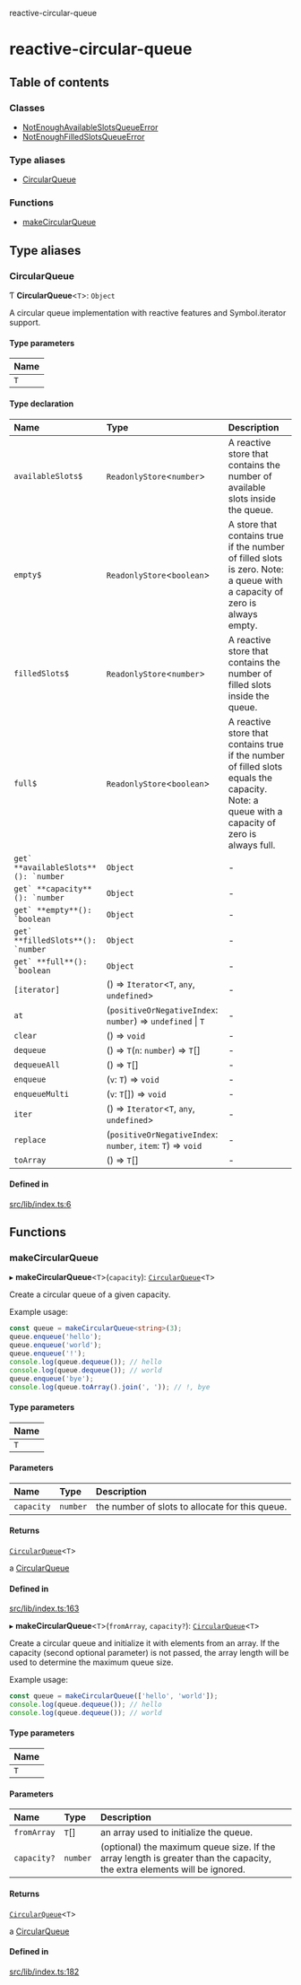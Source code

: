 reactive-circular-queue

# reactive-circular-queue

## Table of contents

### Classes

- [NotEnoughAvailableSlotsQueueError](classes/NotEnoughAvailableSlotsQueueError.md)
- [NotEnoughFilledSlotsQueueError](classes/NotEnoughFilledSlotsQueueError.md)

### Type aliases

- [CircularQueue](README.md#circularqueue)

### Functions

- [makeCircularQueue](README.md#makecircularqueue)

## Type aliases

### CircularQueue

Ƭ **CircularQueue**<`T`\>: `Object`

A circular queue implementation with reactive features and Symbol.iterator support.

#### Type parameters

| Name |
| :------ |
| `T` |

#### Type declaration

| Name | Type | Description |
| :------ | :------ | :------ |
| `availableSlots$` | `ReadonlyStore`<`number`\> | A reactive store that contains the number of available slots inside the queue. |
| `empty$` | `ReadonlyStore`<`boolean`\> | A store that contains true if the number of filled slots is zero.  Note: a queue with a capacity of zero is always empty. |
| `filledSlots$` | `ReadonlyStore`<`number`\> | A reactive store that contains the number of filled slots inside the queue. |
| `full$` | `ReadonlyStore`<`boolean`\> | A reactive store that contains true if the number of filled slots equals the capacity.  Note: a queue with a capacity of zero is always full. |
| ``get` **availableSlots**(): `number`` | `Object` | - |
| ``get` **capacity**(): `number`` | `Object` | - |
| ``get` **empty**(): `boolean`` | `Object` | - |
| ``get` **filledSlots**(): `number`` | `Object` | - |
| ``get` **full**(): `boolean`` | `Object` | - |
| `[iterator]` | () => `Iterator`<`T`, `any`, `undefined`\> | - |
| `at` | (`positiveOrNegativeIndex`: `number`) => `undefined` \| `T` | - |
| `clear` | () => `void` | - |
| `dequeue` | () => `T`(`n`: `number`) => `T`[] | - |
| `dequeueAll` | () => `T`[] | - |
| `enqueue` | (`v`: `T`) => `void` | - |
| `enqueueMulti` | (`v`: `T`[]) => `void` | - |
| `iter` | () => `Iterator`<`T`, `any`, `undefined`\> | - |
| `replace` | (`positiveOrNegativeIndex`: `number`, `item`: `T`) => `void` | - |
| `toArray` | () => `T`[] | - |

#### Defined in

[src/lib/index.ts:6](https://github.com/cdellacqua/reactive-circular-queue.js/blob/main/src/lib/index.ts#L6)

## Functions

### makeCircularQueue

▸ **makeCircularQueue**<`T`\>(`capacity`): [`CircularQueue`](README.md#circularqueue)<`T`\>

Create a circular queue of a given capacity.

Example usage:
```ts
const queue = makeCircularQueue<string>(3);
queue.enqueue('hello');
queue.enqueue('world');
queue.enqueue('!');
console.log(queue.dequeue()); // hello
console.log(queue.dequeue()); // world
queue.enqueue('bye');
console.log(queue.toArray().join(', ')); // !, bye
```

#### Type parameters

| Name |
| :------ |
| `T` |

#### Parameters

| Name | Type | Description |
| :------ | :------ | :------ |
| `capacity` | `number` | the number of slots to allocate for this queue. |

#### Returns

[`CircularQueue`](README.md#circularqueue)<`T`\>

a [CircularQueue](README.md#circularqueue)

#### Defined in

[src/lib/index.ts:163](https://github.com/cdellacqua/reactive-circular-queue.js/blob/main/src/lib/index.ts#L163)

▸ **makeCircularQueue**<`T`\>(`fromArray`, `capacity?`): [`CircularQueue`](README.md#circularqueue)<`T`\>

Create a circular queue and initialize it with
elements from an array. If the capacity (second optional parameter) is not passed,
the array length will be used to determine the maximum queue size.

Example usage:
```ts
const queue = makeCircularQueue(['hello', 'world']);
console.log(queue.dequeue()); // hello
console.log(queue.dequeue()); // world
```

#### Type parameters

| Name |
| :------ |
| `T` |

#### Parameters

| Name | Type | Description |
| :------ | :------ | :------ |
| `fromArray` | `T`[] | an array used to initialize the queue. |
| `capacity?` | `number` | (optional) the maximum queue size. If the array length is greater than the capacity, the extra elements will be ignored. |

#### Returns

[`CircularQueue`](README.md#circularqueue)<`T`\>

a [CircularQueue](README.md#circularqueue)

#### Defined in

[src/lib/index.ts:182](https://github.com/cdellacqua/reactive-circular-queue.js/blob/main/src/lib/index.ts#L182)
